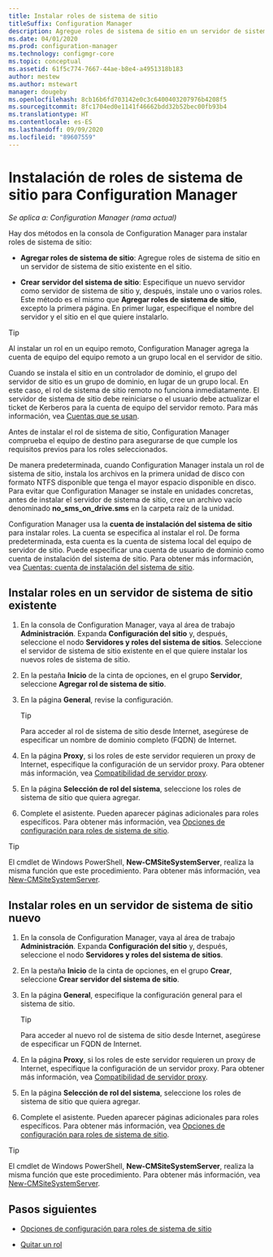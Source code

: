 ```yaml
---
title: Instalar roles de sistema de sitio
titleSuffix: Configuration Manager
description: Agregue roles de sistema de sitio en un servidor de sistema de sitio nuevo o existente en el sitio.
ms.date: 04/01/2020
ms.prod: configuration-manager
ms.technology: configmgr-core
ms.topic: conceptual
ms.assetid: 61f5c774-7667-44ae-b8e4-a4951318b183
author: mestew
ms.author: mstewart
manager: dougeby
ms.openlocfilehash: 8cb16b6fd703142e0c3c6400403207976b4208f5
ms.sourcegitcommit: 8fc1704ed0e1141f46662bdd32b52bec00fb93b4
ms.translationtype: HT
ms.contentlocale: es-ES
ms.lasthandoff: 09/09/2020
ms.locfileid: "89607559"
---
```

# <a name="install-site-system-roles-for-configuration-manager"></a>Instalación de roles de sistema de sitio para Configuration Manager

*Se aplica a: Configuration Manager (rama actual)*

Hay dos métodos en la consola de Configuration Manager para instalar roles de sistema de sitio:

- **Agregar roles de sistema de sitio**: Agregue roles de sistema de sitio en un servidor de sistema de sitio existente en el sitio.

- **Crear servidor del sistema de sitio**: Especifique un nuevo servidor como servidor de sistema de sitio y, después, instale uno o varios roles. Este método es el mismo que **Agregar roles de sistema de sitio**, excepto la primera página. En primer lugar, especifique el nombre del servidor y el sitio en el que quiere instalarlo.

> [!TIP]
> Al instalar un rol en un equipo remoto, Configuration Manager agrega la cuenta de equipo del equipo remoto a un grupo local en el servidor de sitio.
>
> Cuando se instala el sitio en un controlador de dominio, el grupo del servidor de sitio es un grupo de dominio, en lugar de un grupo local. En este caso, el rol de sistema de sitio remoto no funciona inmediatamente. El servidor de sistema de sitio debe reiniciarse o el usuario debe actualizar el ticket de Kerberos para la cuenta de equipo del servidor remoto. Para más información, vea [Cuentas que se usan](../../../plan-design/hierarchy/accounts.md).

Antes de instalar el rol de sistema de sitio, Configuration Manager comprueba el equipo de destino para asegurarse de que cumple los requisitos previos para los roles seleccionados.

De manera predeterminada, cuando Configuration Manager instala un rol de sistema de sitio, instala los archivos en la primera unidad de disco con formato NTFS disponible que tenga el mayor espacio disponible en disco. Para evitar que Configuration Manager se instale en unidades concretas, antes de instalar el servidor de sistema de sitio, cree un archivo vacío denominado **no_sms_on_drive.sms** en la carpeta raíz de la unidad.

Configuration Manager usa la **cuenta de instalación del sistema de sitio** para instalar roles. La cuenta se especifica al instalar el rol. De forma predeterminada, esta cuenta es la cuenta de sistema local del equipo de servidor de sitio. Puede especificar una cuenta de usuario de dominio como cuenta de instalación del sistema de sitio. Para obtener más información, vea [Cuentas: cuenta de instalación del sistema de sitio](../../../plan-design/hierarchy/accounts.md#site-system-installation-account).

## <a name="install-roles-on-an-existing-site-system-server"></a><a name="bkmk_addrole"></a> Instalar roles en un servidor de sistema de sitio existente

1. En la consola de Configuration Manager, vaya al área de trabajo **Administración**. Expanda **Configuración del sitio** y, después, seleccione el nodo **Servidores y roles del sistema de sitios**. Seleccione el servidor de sistema de sitio existente en el que quiere instalar los nuevos roles de sistema de sitio.

1. En la pestaña **Inicio** de la cinta de opciones, en el grupo **Servidor**, seleccione **Agregar rol de sistema de sitio**.

1. En la página **General**, revise la configuración.

    > [!TIP]
    >  Para acceder al rol de sistema de sitio desde Internet, asegúrese de especificar un nombre de dominio completo (FQDN) de Internet.

1. En la página **Proxy**, si los roles de este servidor requieren un proxy de Internet, especifique la configuración de un servidor proxy. Para obtener más información, vea [Compatibilidad de servidor proxy](../../../plan-design/network/proxy-server-support.md).

1. En la página **Selección de rol del sistema**, seleccione los roles de sistema de sitio que quiera agregar.

1. Complete el asistente. Pueden aparecer páginas adicionales para roles específicos. Para obtener más información, vea [Opciones de configuración para roles de sistema de sitio](configuration-options-for-site-system-roles.md).

> [!TIP]
> El cmdlet de Windows PowerShell, **New-CMSiteSystemServer**, realiza la misma función que este procedimiento. Para obtener más información, vea [New-CMSiteSystemServer](/powershell/module/configurationmanager/new-cmsitesystemserver).

## <a name="install-roles-on-a-new-site-system-server"></a><a name="bkmk_createnew"></a> Instalar roles en un servidor de sistema de sitio nuevo

1. En la consola de Configuration Manager, vaya al área de trabajo **Administración**. Expanda **Configuración del sitio** y, después, seleccione el nodo **Servidores y roles del sistema de sitios**.

1. En la pestaña **Inicio** de la cinta de opciones, en el grupo **Crear**, seleccione **Crear servidor del sistema de sitio**.

1. En la página **General**, especifique la configuración general para el sistema de sitio.

    > [!TIP]
    > Para acceder al nuevo rol de sistema de sitio desde Internet, asegúrese de especificar un FQDN de Internet.

1. En la página **Proxy**, si los roles de este servidor requieren un proxy de Internet, especifique la configuración de un servidor proxy. Para obtener más información, vea [Compatibilidad de servidor proxy](../../../plan-design/network/proxy-server-support.md).

1. En la página **Selección de rol del sistema**, seleccione los roles de sistema de sitio que quiera agregar.

1. Complete el asistente. Pueden aparecer páginas adicionales para roles específicos. Para obtener más información, vea [Opciones de configuración para roles de sistema de sitio](configuration-options-for-site-system-roles.md).

> [!TIP]
> El cmdlet de Windows PowerShell, **New-CMSiteSystemServer**, realiza la misma función que este procedimiento. Para obtener más información, vea [New-CMSiteSystemServer](/powershell/module/configurationmanager/new-cmsitesystemserver).

## <a name="next-steps"></a>Pasos siguientes

- [Opciones de configuración para roles de sistema de sitio](configuration-options-for-site-system-roles.md)

- [Quitar un rol](../install/uninstall-sites-and-hierarchies.md#bkmk_role)